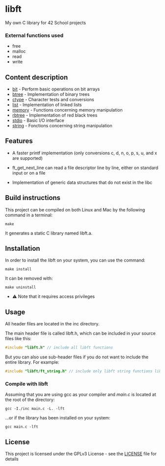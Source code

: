 # libft

My own C library for 42 School projects

### External functions used

- free
- malloc
- read
- write

## Content description

- [bit](inc/libft/bit.h "libft/ft_bit.h") - Perform basic operations on bit arrays
- [btree](inc/libft/btree.h "libft/ft_btree.h") - Implementation of binary trees
- [ctype](inc/libft/ctype.h "libft/ft_ctype.h") - Character tests and conversions
- [list](inc/libft/list.h "libft/ft_list.h") - Implementation of linked lists
- [memory](inc/libft/memory.h "libft/ft_memory.h") - Functions concerning memory manipulation
- [rbtree](inc/libft/rbtree.h "libft/ft_rbtree.h") - Implementation of red black trees
- [stdio](inc/libft/stdio.h "libft/ft_stdio.h") - Basic I/O interface
- [string](inc/libft/string.h "libft/ft_string.h") - Fonctions concerning string manipulation

## Features

- A faster printf implementation (only conversions c, d, n, o, p, s, u, and x are supported)

- ft_get_next_line can read a file descriptor line by line, either on standard input or on a file

- Implementation of generic data structures that do not exist in the libc

## Build instructions

This project can be compiled on both Linux and Mac by the following command in a terminal:
```shell
make
```

It generates a static C library named libft.a.

## Installation

In order to install the libft on your system, you can use the command:
```shell
make install
```

It can be removed with:
```shell
make uninstall
```

- ⚠️ Note that it requires access privileges

## Usage

All header files are located in the inc directory.

The main header file is called libft.h, which can be included in your source files like this:
```c
#include "libft.h" // include all libft functions
```
But you can also use sub-header files if you do not want to include the entire library.
For example:
```c
#include "libft/ft_string.h" // include only libft string functions like ft_strlen
```

### Compile with libft

Assuming that you are using gcc as your compiler and *main.c* is located at the root of the directory:

```shell
gcc -I./inc main.c -L. -lft
```
...or if the library has been installed on your system:
```shell
gcc main.c -lft
```


## License

This project is licensed under the GPLv3 License - see the [LICENSE](LICENSE) file for details
